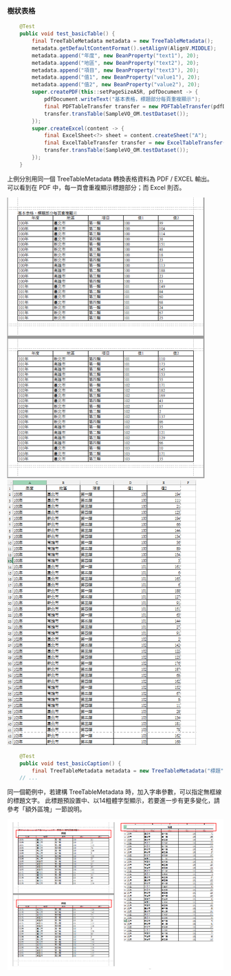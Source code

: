 ### 樹狀表格

```java
    @Test
    public void test_basicTable() {
        final TreeTableMetadata metadata = new TreeTableMetadata();
        metadata.getDefaultContentFormat().setAlignV(AlignV.MIDDLE);
        metadata.append("年度", new BeanProperty("text1"), 20);
        metadata.append("地區", new BeanProperty("text2"), 20);
        metadata.append("項目", new BeanProperty("text3"), 20);
        metadata.append("值1", new BeanProperty("value1"), 20);
        metadata.append("值2", new BeanProperty("value2"), 20);
        super.createPDF(this::setPageSizeA5R, pdfDocument -> {
            pdfDocument.writeText("基本表格，標題部分每頁重複顯示");
            final PDFTableTransfer transfer = new PDFTableTransfer(pdfDocument, metadata);
            transfer.transTable(SampleVO_OM.testDataset());
        });
        super.createExcel(content -> {
            final ExcelSheet<?> sheet = content.createSheet("A");
            final ExcelTableTransfer transfer = new ExcelTableTransfer(metadata, sheet);
            transfer.transTable(SampleVO_OM.testDataset());
        });
    }
```

上例分別用同一個 TreeTableMetadata 轉換表格資料為 PDF / EXCEL 輸出。  
可以看到在 PDF 中，每一頁會重複顯示標題部分；而 Excel 則否。

![](/assets/ch06/basicTreeTable.png)
![](/assets/ch06/basicTreeTableExcel.png)


```java
    @Test
    public void test_basicCaption() {
        final TreeTableMetadata metadata = new TreeTableMetadata("標題");
    // ...
```

同一個範例中，若建構 TreeTableMetadata 時，加入字串參數，可以指定無框線的標題文字。
此標題預設置中、以14粗體字型顯示，若要進一步有更多變化，請參考「額外區塊」一節說明。

![](/assets/ch06/basicTreeTable-caption.png)


